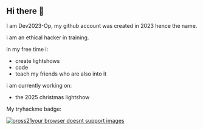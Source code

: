 ## Hi there 👋

I am Dev2023-Op, my github account was created in 2023 hence the name.

i am an ethical hacker in training.

in my free time i:
  - create lightshows
  - code
  - teach my friends who are also into it

i am currently working on:
  - the 2025 christmas lightshow

My tryhackme badge:

<a href="https://tryhackme.com/p/oross21">
	<img src="https://tryhackme-badges.s3.amazonaws.com/oross21.png" alt="oross21">your browser doesnt support images</img>
</a>







<!--
**Dev2023-Op/Dev2023-Op** is a ✨ _special_ ✨ repository because its `README.md` (this file) appears on your GitHub profile.

Here are some ideas to get you started:

- 🔭 I’m currently working on ...
- 🌱 I’m currently learning ...
- 👯 I’m looking to collaborate on ...
- 🤔 I’m looking for help with ...
- 💬 Ask me about ...
- 📫 How to reach me: ...
- 😄 Pronouns: ...
- ⚡ Fun fact: ...
-->
